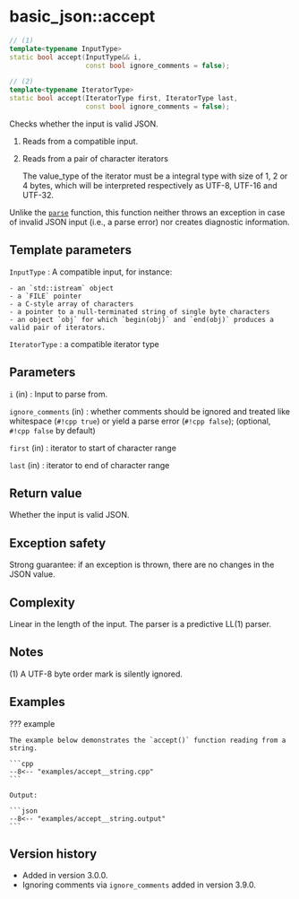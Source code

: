 # basic_json::accept

```cpp
// (1)
template<typename InputType>
static bool accept(InputType&& i,
                   const bool ignore_comments = false);

// (2)
template<typename IteratorType>
static bool accept(IteratorType first, IteratorType last,
                   const bool ignore_comments = false);
```

Checks whether the input is valid JSON.

1. Reads from a compatible input.
2. Reads from a pair of character iterators
    
    The value_type of the iterator must be a integral type with size of 1, 2 or 4 bytes, which will be interpreted
    respectively as UTF-8, UTF-16 and UTF-32.
    
Unlike the [`parse`](parse.md) function, this function neither throws an exception in case of invalid JSON input
(i.e., a parse error) nor creates diagnostic information.

## Template parameters

`InputType`
:   A compatible input, for instance:
    
    - an `std::istream` object
    - a `FILE` pointer
    - a C-style array of characters
    - a pointer to a null-terminated string of single byte characters
    - an object `obj` for which `begin(obj)` and `end(obj)` produces a valid pair of iterators.

`IteratorType`
:   a compatible iterator type

## Parameters

`i` (in)
:   Input to parse from.

`ignore_comments` (in)
:   whether comments should be ignored and treated like whitespace (`#!cpp true`) or yield a parse error
    (`#!cpp false`); (optional, `#!cpp false` by default)

`first` (in)
:   iterator to start of character range

`last` (in)
:   iterator to end of character range

## Return value

Whether the input is valid JSON.

## Exception safety

Strong guarantee: if an exception is thrown, there are no changes in the JSON value.

## Complexity

Linear in the length of the input. The parser is a predictive LL(1) parser.

## Notes

(1) A UTF-8 byte order mark is silently ignored.

## Examples

??? example

    The example below demonstrates the `accept()` function reading from a string.

    ```cpp
    --8<-- "examples/accept__string.cpp"
    ```
    
    Output:
    
    ```json
    --8<-- "examples/accept__string.output"
    ```

## Version history

- Added in version 3.0.0.
- Ignoring comments via `ignore_comments` added in version 3.9.0.
